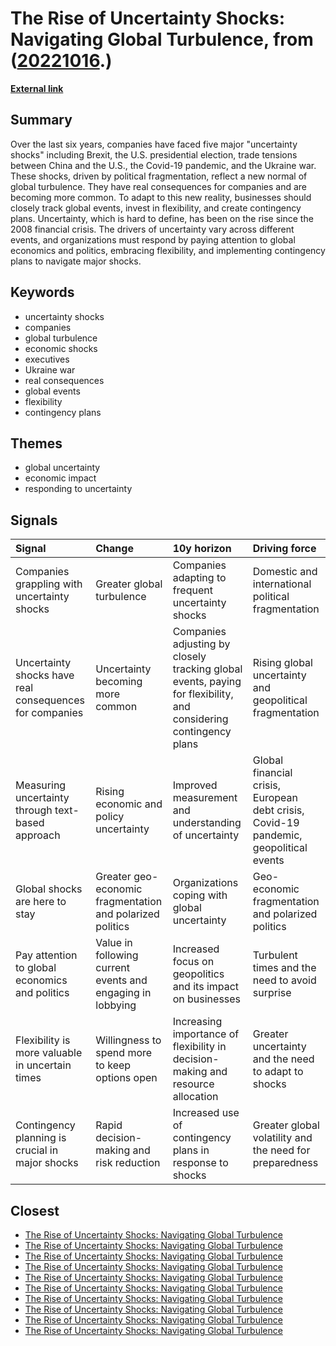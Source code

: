 # __The Rise of Uncertainty Shocks: Navigating Global Turbulence__, from ([20221016](https://kghosh.substack.com/p/20221016).)

__[External link](https://hbr.org/2022/09/visualizing-the-rise-of-global-economic-uncertainty?utm_source=substack&utm_medium=email)__



## Summary

Over the last six years, companies have faced five major "uncertainty shocks" including Brexit, the U.S. presidential election, trade tensions between China and the U.S., the Covid-19 pandemic, and the Ukraine war. These shocks, driven by political fragmentation, reflect a new normal of global turbulence. They have real consequences for companies and are becoming more common. To adapt to this new reality, businesses should closely track global events, invest in flexibility, and create contingency plans. Uncertainty, which is hard to define, has been on the rise since the 2008 financial crisis. The drivers of uncertainty vary across different events, and organizations must respond by paying attention to global economics and politics, embracing flexibility, and implementing contingency plans to navigate major shocks.

## Keywords

* uncertainty shocks
* companies
* global turbulence
* economic shocks
* executives
* Ukraine war
* real consequences
* global events
* flexibility
* contingency plans

## Themes

* global uncertainty
* economic impact
* responding to uncertainty

## Signals

| Signal                                                  | Change                                                     | 10y horizon                                                                                                      | Driving force                                                                         |
|:--------------------------------------------------------|:-----------------------------------------------------------|:-----------------------------------------------------------------------------------------------------------------|:--------------------------------------------------------------------------------------|
| Companies grappling with uncertainty shocks             | Greater global turbulence                                  | Companies adapting to frequent uncertainty shocks                                                                | Domestic and international political fragmentation                                    |
| Uncertainty shocks have real consequences for companies | Uncertainty becoming more common                           | Companies adjusting by closely tracking global events, paying for flexibility, and considering contingency plans | Rising global uncertainty and geopolitical fragmentation                              |
| Measuring uncertainty through text-based approach       | Rising economic and policy uncertainty                     | Improved measurement and understanding of uncertainty                                                            | Global financial crisis, European debt crisis, Covid-19 pandemic, geopolitical events |
| Global shocks are here to stay                          | Greater geo-economic fragmentation and polarized politics  | Organizations coping with global uncertainty                                                                     | Geo-economic fragmentation and polarized politics                                     |
| Pay attention to global economics and politics          | Value in following current events and engaging in lobbying | Increased focus on geopolitics and its impact on businesses                                                      | Turbulent times and the need to avoid surprise                                        |
| Flexibility is more valuable in uncertain times         | Willingness to spend more to keep options open             | Increasing importance of flexibility in decision-making and resource allocation                                  | Greater uncertainty and the need to adapt to shocks                                   |
| Contingency planning is crucial in major shocks         | Rapid decision-making and risk reduction                   | Increased use of contingency plans in response to shocks                                                         | Greater global volatility and the need for preparedness                               |

## Closest

* [The Rise of Uncertainty Shocks: Navigating Global Turbulence](ab8c972a6c092c9ac6b37922e0a07f62)
* [The Rise of Uncertainty Shocks: Navigating Global Turbulence](ab8c972a6c092c9ac6b37922e0a07f62)
* [The Rise of Uncertainty Shocks: Navigating Global Turbulence](ab8c972a6c092c9ac6b37922e0a07f62)
* [The Rise of Uncertainty Shocks: Navigating Global Turbulence](ab8c972a6c092c9ac6b37922e0a07f62)
* [The Rise of Uncertainty Shocks: Navigating Global Turbulence](ab8c972a6c092c9ac6b37922e0a07f62)
* [The Rise of Uncertainty Shocks: Navigating Global Turbulence](ab8c972a6c092c9ac6b37922e0a07f62)
* [The Rise of Uncertainty Shocks: Navigating Global Turbulence](ab8c972a6c092c9ac6b37922e0a07f62)
* [The Rise of Uncertainty Shocks: Navigating Global Turbulence](ab8c972a6c092c9ac6b37922e0a07f62)
* [The Rise of Uncertainty Shocks: Navigating Global Turbulence](ab8c972a6c092c9ac6b37922e0a07f62)
* [The Rise of Uncertainty Shocks: Navigating Global Turbulence](ab8c972a6c092c9ac6b37922e0a07f62)